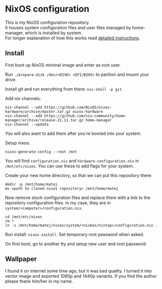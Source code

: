# NixOS configuration

This is my NixOS configuration repository.  
It houses system configuration files and user files managed by home-manager, which is installed by system.  
For longer explanation of how this works read [detailed instructions](./README_DETAILED.md).

## Install

First boot up NixOS minimal image and enter as root user.  

Run `./prepare-disk /dev/<DISK> <EFI/BIOS>` to parition and mount your drive.  

Install git and run everything from there: `nix-shell -p git`.  

Add nix channels:

```shell
nix-channel --add https://github.com/NixOS/nixos-hardware/archive/master.tar.gz nixos-hardware
nix-channel --add https://github.com/nix-community/home-manager/archive/release-21.11.tar.gz home-manager
nix-channel --update
```

You will also want to add them after you're booted into your system.  

Setup nixos:

```shell
nixos-generate-config --root /mnt
```

You will find `configuration.nix` and `hardware-configuration.nix` in `/mnt/etc/nixos`. 
You can use these to add flags for your system.  

Create your new home directory, so that we can put this repository there:

```shell
mkdir -p /mnt/home/matej
mv <path to cloned nixos repository> /mnt/home/matej
```

Now remove stock configuration files and replace them with a link to the repository configuration files. In my case, they are in `system/<computer>/configuration.nix`.

```shell
cd /mnt/etc/nixos
rm *
ln -s /mnt/home/matej/nixos/system/<nixbox/nixtop>/configuration.nix .
```

Run install: `nixos-install`. Set temporary root password when asked.  

On first boot, go to another tty and setup new user and root password.

## Wallpaper

I found it on internet some time ago, but it was bad quality. I turned it into vector image and exported 1080p and 1440p variants. If you find the author please thank him/her in my name.
